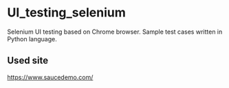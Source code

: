# UI_testing_selenium

Selenium UI testing based on Chrome browser.
Sample test cases written in Python language.

## Used site
https://www.saucedemo.com/
